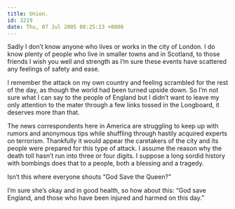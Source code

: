 ```yaml
---
title: Union.
id: 3219
date: Thu, 07 Jul 2005 08:25:13 +0000
---
```


Sadly I don’t know anyone who lives or works in the city of London. I do know plenty of people who live in smaller towns and in Scotland, to those friends I wish you well and strength as I’m sure these events have scattered any feelings of safety and ease.  

I remember the attack on my own country and feeling scrambled for the rest of the day, as though the world had been turned upside down. So I’m not sure what I can say to the people of England but I didn’t want to leave my only attention to the mater through a few links tossed in the Longboard, it deserves more than that.  

The news correspondents here in America are struggling to keep up with rumors and anonymous tips while shuffling through hastily acquired experts on terrorism. Thankfully it would appear the caretakers of the city and its people were prepared for this type of attack. I assume the reason why the death toll hasn’t run into three or four digits. I suppose a long sordid history with bombings does that to a people, both a blessing and a tragedy.  

Isn’t this where everyone shouts “God Save the Queen?”  

I’m sure she’s okay and in good health, so how about this: “God save England, and those who have been injured and harmed on this day.”





